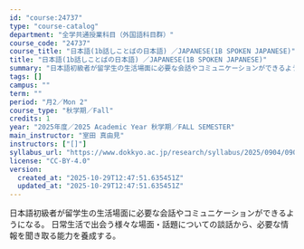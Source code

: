 ```yaml
---
id: "course:24737"
type: "course-catalog"
department: "全学共通授業科目（外国語科目群）"
course_code: "24737"
course_title: "日本語(1b話しことばの日本語) ／JAPANESE(1B SPOKEN JAPANESE)"
title: "日本語(1b話しことばの日本語) ／JAPANESE(1B SPOKEN JAPANESE)"
summary: "日本語初級者が留学生の生活場面に必要な会話やコミュニケーションができるようになる。 日常生活で出会う様々な場面・話題についての談話から、必要な情報を聞き取る能力を養成する。"
tags: []
campus: ""
term: ""
period: "月2／Mon 2"
course_type: "秋学期／Fall"
credits: 1
year: "2025年度／2025 Academic Year 秋学期／FALL SEMESTER"
main_instructor: "室田 真由見"
instructors: ["[]"]
syllabus_url: "https://www.dokkyo.ac.jp/research/syllabus/2025/0904/0904_24737_ja_JP.html"
license: "CC-BY-4.0"
version:
  created_at: "2025-10-29T12:47:51.635451Z"
  updated_at: "2025-10-29T12:47:51.635451Z"
---
```

日本語初級者が留学生の生活場面に必要な会話やコミュニケーションができるようになる。 日常生活で出会う様々な場面・話題についての談話から、必要な情報を聞き取る能力を養成する。
